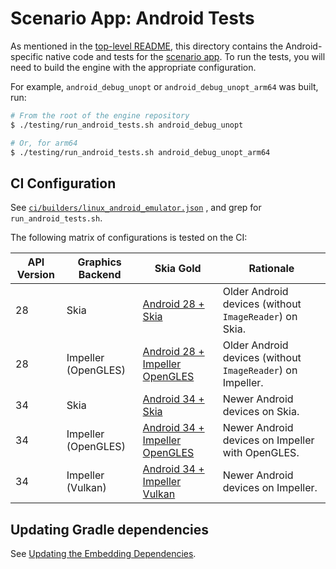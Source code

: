 # Scenario App: Android Tests

As mentioned in the [top-level README](../README.md), this directory contains
the Android-specific native code and tests for the [scenario app](../lib). To
run the tests, you will need to build the engine with the appropriate
configuration.

For example, `android_debug_unopt` or `android_debug_unopt_arm64` was built,
run:

```sh
# From the root of the engine repository
$ ./testing/run_android_tests.sh android_debug_unopt

# Or, for arm64
$ ./testing/run_android_tests.sh android_debug_unopt_arm64
```

## CI Configuration

See [`ci/builders/linux_android_emulator.json`](../../../ci/builders/linux_android_emulator.json)
, and grep for `run_android_tests.sh`.

The following matrix of configurations is tested on the CI:

| API Version | Graphics Backend    | Skia Gold                                                        | Rationale                                                  |
| ----------- | ------------------- | ---------------------------------------------------------------- | ---------------------------------------------------------- |
| 28          | Skia                | [Android 28 + Skia][skia-gold-skia-28]                           | Older Android devices (without `ImageReader`) on Skia.     |
| 28          | Impeller (OpenGLES) | [Android 28 + Impeller OpenGLES][skia-gold-impeller-opengles-28] | Older Android devices (without `ImageReader`) on Impeller. |
| 34          | Skia                | [Android 34 + Skia][skia-gold-skia-34]                           | Newer Android devices on Skia.                             |
| 34          | Impeller (OpenGLES) | [Android 34 + Impeller OpenGLES][skia-gold-impeller-opengles-34] | Newer Android devices on Impeller with OpenGLES.           |
| 34          | Impeller (Vulkan)   | [Android 34 + Impeller Vulkan][skia-gold-impeller-vulkan-34]     | Newer Android devices on Impeller.                         |

[skia-gold-skia-28]: https://flutter-engine-gold.skia.org/search?left_filter=AndroidAPILevel%3D28%26GraphicsBackend%3Dskia&negative=true&positive=true
[skia-gold-impeller-opengles-28]: https://flutter-engine-gold.skia.org/search?left_filter=AndroidAPILevel%3D28%26GraphicsBackend%3Dimpeller-opengles&negative=true&positive=true
[skia-gold-skia-34]: https://flutter-engine-gold.skia.org/search?left_filter=AndroidAPILevel%3D34%26GraphicsBackend%3Dskia&negative=true&positive=true
[skia-gold-impeller-opengles-34]: https://flutter-engine-gold.skia.org/search?left_filter=AndroidAPILevel%3D34%26GraphicsBackend%3Dimpeller-opengles&negative=true&positive=true
[skia-gold-impeller-vulkan-34]: https://flutter-engine-gold.skia.org/search?left_filter=AndroidAPILevel%3D34%26GraphicsBackend%3Dimpeller-vulkan&negative=true&positive=true

## Updating Gradle dependencies

See [Updating the Embedding Dependencies](../../../tools/cipd/android_embedding_bundle/README.md).

